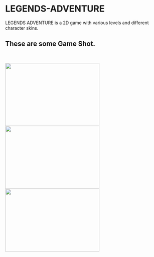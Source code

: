 # LEGENDS-ADVENTURE
LEGENDS ADVENTURE is a 2D game with various levels and different character skins.


## These are some Game Shot. 
<br/>
<p float="left">
  <img src="https://user-images.githubusercontent.com/48176812/189690152-0b42b551-c679-4c34-8b75-698bff35064b.jpeg" width="300" height="200" />
  <img src="https://user-images.githubusercontent.com/48176812/189690370-3ae3bccd-1075-4cfc-9d13-36df926ec11a.jpeg" width="300" height="200"/> 
  <img src="https://user-images.githubusercontent.com/48176812/189690409-125d4516-ddf7-4bbc-a937-325ddfbc2ad9.jpeg" width="300" height="200"/>
</p>
